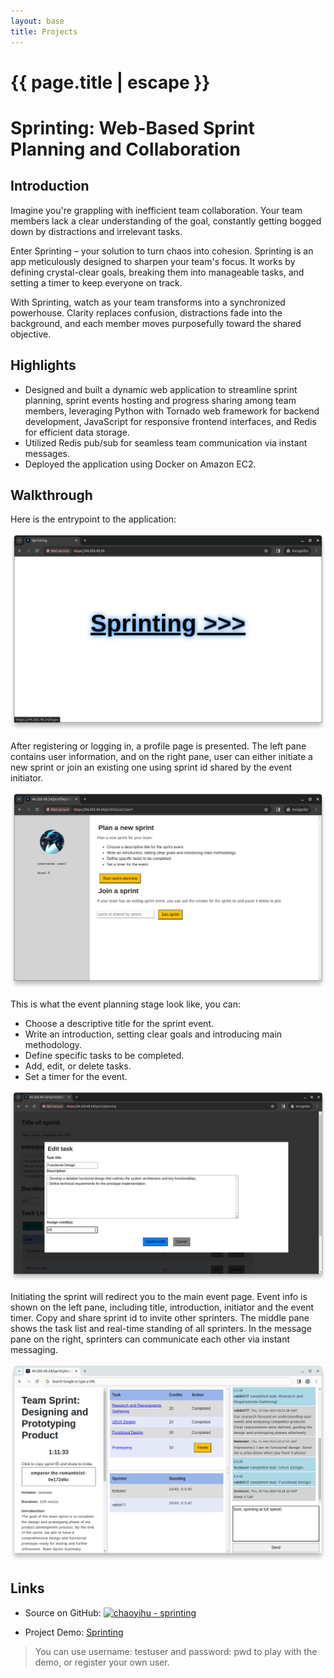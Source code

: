 ```yaml
---
layout: base
title: Projects
---
```

<h1 class="post-title p-name" itemprop="name headline">{{ page.title | escape }}</h1>

# Sprinting: Web-Based Sprint Planning and Collaboration

## Introduction

Imagine you're grappling with inefficient team collaboration. Your team members lack a clear understanding of the goal, constantly getting bogged down by distractions and irrelevant tasks.

Enter Sprinting – your solution to turn chaos into cohesion. Sprinting is an app meticulously designed to sharpen your team's focus. It works by defining crystal-clear goals, breaking them into manageable tasks, and setting a timer to keep everyone on track.

With Sprinting, watch as your team transforms into a synchronized powerhouse. Clarity replaces confusion, distractions fade into the background, and each member moves purposefully toward the shared objective.


## Highlights

- Designed and built a dynamic web application to streamline sprint planning, sprint events hosting and
progress sharing among team members, leveraging Python with Tornado web framework for backend
development, JavaScript for responsive frontend interfaces, and Redis for efficient data storage.
- Utilized Redis pub/sub for seamless team communication via instant messages.
- Deployed the application using Docker on Amazon EC2.


## Walkthrough

Here is the entrypoint to the application:

![index page](/assets/images/sprinting-demo-index.png)

After registering or logging in, a profile page is presented. The left pane contains user information, and on the right pane, user can either initiate a new sprint or join an existing one using sprint id shared by the event initiator.

![profile page](/assets/images/sprinting-demo-profile.png)

This is what the event planning stage look like, you can:
- Choose a descriptive title for the sprint event.
- Write an introduction, setting clear goals and introducing main methodology.
- Define specific tasks to be completed.
- Add, edit, or delete tasks.
- Set a timer for the event.

![sprint planning](/assets/images/sprinting-demo-planning.png)

Initiating the sprint will redirect you to the main event page. Event info is shown on the left pane, including title, introduction, initiator and the event timer. Copy and share sprint id to invite other sprinters. The middle pane shows the task list and real-time standing of all sprinters. In the message pane on the right, sprinters can communicate each other via instant messaging.

![sprint page](/assets/images/sprinting-demo-sprint.png)

## Links
- Source on GitHub: [![chaoyihu - sprinting](https://img.shields.io/static/v1?label=chaoyihu&message=sprinting&color=blue&logo=github)](https://github.com/chaoyihu/sprinting)

<!-- - Project Video: [Create a team sprint]() -->

- Project Demo: [Sprinting](http://44.203.49.24/)
> You can use username: testuser and password: pwd to play with the demo, or register your own user.